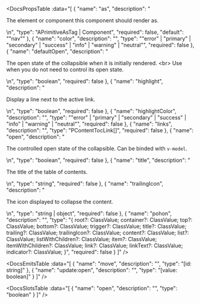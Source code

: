<!-- This file was automatic generated. Do not edit it manually -->

<DocsPropsTable :data="[
  {
    "name": "as",
    "description": "<p>The element or component this component should render as.</p>\n",
    "type": "APrimitiveAsTag | Component",
    "required": false,
    "default": "\"nav\""
  },
  {
    "name": "color",
    "description": "",
    "type": "\"error\" | \"primary\" | \"secondary\" | \"success\" | \"info\" | \"warning\" | \"neutral\"",
    "required": false
  },
  {
    "name": "defaultOpen",
    "description": "<p>The open state of the collapsible when it is initially rendered. &lt;br&gt; Use when you do not need to control its open state.</p>\n",
    "type": "boolean",
    "required": false
  },
  {
    "name": "highlight",
    "description": "<p>Display a line next to the active link.</p>\n",
    "type": "boolean",
    "required": false
  },
  {
    "name": "highlightColor",
    "description": "",
    "type": "\"error\" | \"primary\" | \"secondary\" | \"success\" | \"info\" | \"warning\" | \"neutral\"",
    "required": false
  },
  {
    "name": "links",
    "description": "",
    "type": "PContentTocLink[]",
    "required": false
  },
  {
    "name": "open",
    "description": "<p>The controlled open state of the collapsible. Can be binded with <code>v-model</code>.</p>\n",
    "type": "boolean",
    "required": false
  },
  {
    "name": "title",
    "description": "<p>The title of the table of contents.</p>\n",
    "type": "string",
    "required": false
  },
  {
    "name": "trailingIcon",
    "description": "<p>The icon displayed to collapse the content.</p>\n",
    "type": "string | object",
    "required": false
  },
  {
    "name": "pohon",
    "description": "",
    "type": "{ root?: ClassValue; container?: ClassValue; top?: ClassValue; bottom?: ClassValue; trigger?: ClassValue; title?: ClassValue; trailing?: ClassValue; trailingIcon?: ClassValue; content?: ClassValue; list?: ClassValue; listWithChildren?: ClassValue; item?: ClassValue; itemWithChildren?: ClassValue; link?: ClassValue; linkText?: ClassValue; indicator?: ClassValue; }",
    "required": false
  }
]" />

<DocsEmitsTable :data="[
  {
    "name": "move",
    "description": "",
    "type": "[id: string]"
  },
  {
    "name": "update:open",
    "description": "",
    "type": "[value: boolean]"
  }
]" />

<DocsSlotsTable :data="[
  {
    "name": "open",
    "description": "",
    "type": "boolean"
  }
]" />
